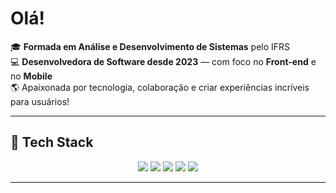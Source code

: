 # Olá! 

🎓 **Formada em Análise e Desenvolvimento de Sistemas** pelo IFRS  
💻 **Desenvolvedora de Software desde 2023** — com foco no **Front-end** e no **Mobile**  
🌎 Apaixonada por tecnologia, colaboração e criar experiências incríveis para usuários!

---
## 🚀 Tech Stack

<div align="center">
  <img src="https://img.shields.io/badge/React-61DAFB?style=for-the-badge&logo=react&logoColor=white"/>
  <img src="https://img.shields.io/badge/TypeScript-3178C6?style=for-the-badge&logo=typescript&logoColor=white" />
  <img src="https://img.shields.io/badge/JavaScript-F7DF1E?style=for-the-badge&logo=javascript&logoColor=white" />
  <img src="https://img.shields.io/badge/Flutter-02569B?style=for-the-badge&logo=flutter&logoColor=white" />
  <img src="https://img.shields.io/badge/Java-007396?style=for-the-badge&logo=java&logoColor=white" />
</div>

---

